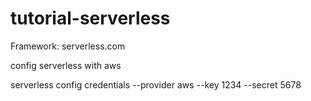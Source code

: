 # tutorial-serverless

Framework: serverless.com

config serverless with aws

serverless config credentials --provider aws --key 1234 --secret 5678